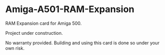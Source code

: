 # Amiga-A501-RAM-Expansion
RAM Expansion card for Amiga 500.

Project under construction. 

No warranty provided. Building and using this card is done so under your own risk.
